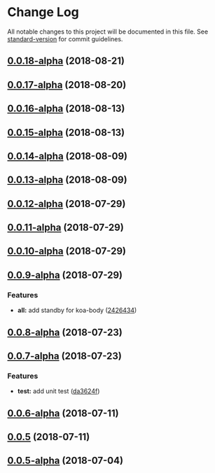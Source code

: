 # Change Log

All notable changes to this project will be documented in this file. See [standard-version](https://github.com/conventional-changelog/standard-version) for commit guidelines.

<a name="0.0.18-alpha"></a>
## [0.0.18-alpha](https://github.com/TencentCloud/scf-node-debug/compare/v0.0.17-alpha...v0.0.18-alpha) (2018-08-21)



<a name="0.0.17-alpha"></a>
## [0.0.17-alpha](https://github.com/TencentCloud/scf-node-debug/compare/v0.0.16-alpha...v0.0.17-alpha) (2018-08-20)



<a name="0.0.16-alpha"></a>
## [0.0.16-alpha](https://github.com/TencentCloud/scf-node-debug/compare/v0.0.15-alpha...v0.0.16-alpha) (2018-08-13)



<a name="0.0.15-alpha"></a>
## [0.0.15-alpha](https://github.com/TencentCloud/scf-node-debug/compare/v0.0.14-alpha...v0.0.15-alpha) (2018-08-13)



<a name="0.0.14-alpha"></a>
## [0.0.14-alpha](https://github.com/TencentCloud/scf-node-debug/compare/v0.0.13-alpha...v0.0.14-alpha) (2018-08-09)



<a name="0.0.13-alpha"></a>
## [0.0.13-alpha](https://github.com/TencentCloud/scf-node-debug/compare/v0.0.12-alpha...v0.0.13-alpha) (2018-08-09)



<a name="0.0.12-alpha"></a>
## [0.0.12-alpha](https://github.com/TencentCloud/scf-node-debug/compare/v0.0.11-alpha...v0.0.12-alpha) (2018-07-29)



<a name="0.0.11-alpha"></a>
## [0.0.11-alpha](https://github.com/TencentCloud/scf-node-debug/compare/v0.0.10-alpha...v0.0.11-alpha) (2018-07-29)



<a name="0.0.10-alpha"></a>
## [0.0.10-alpha](https://github.com/TencentCloud/scf-node-debug/compare/v0.0.9-alpha...v0.0.10-alpha) (2018-07-29)



<a name="0.0.9-alpha"></a>
## [0.0.9-alpha](https://github.com/TencentCloud/scf-node-debug/compare/v0.0.8-alpha...v0.0.9-alpha) (2018-07-29)


### Features

* **all:** add standby for koa-body ([2426434](https://github.com/TencentCloud/scf-node-debug/commit/2426434))



<a name="0.0.8-alpha"></a>
## [0.0.8-alpha](https://github.com/TencentCloud/scf-node-debug/compare/v0.0.7-alpha...v0.0.8-alpha) (2018-07-23)



<a name="0.0.7-alpha"></a>
## [0.0.7-alpha](https://github.com/TencentCloud/scf-node-debug/compare/v0.0.6-alpha...v0.0.7-alpha) (2018-07-23)


### Features

* **test:** add unit test ([da3624f](https://github.com/TencentCloud/scf-node-debug/commit/da3624f))



<a name="0.0.6-alpha"></a>
## [0.0.6-alpha](https://github.com/TencentCloud/scf-node-debug/compare/v0.0.5...v0.0.6-alpha) (2018-07-11)



<a name="0.0.5"></a>
## [0.0.5](https://github.com/TencentCloud/scf-node-debug/compare/v0.0.5-alpha...v0.0.5) (2018-07-11)



<a name="0.0.5-alpha"></a>
## [0.0.5-alpha](https://github.com/TencentCloud/scf-node-debug/compare/v0.0.4-alpha...v0.0.5-alpha) (2018-07-04)
